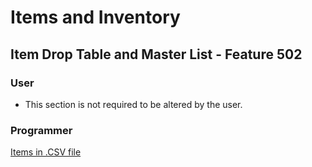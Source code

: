 # Items and Inventory

## Item Drop Table and Master List - Feature 502
### User
- This section is not required to be altered by the user.
### Programmer
[Items in .CSV file](./src/items.csv)
